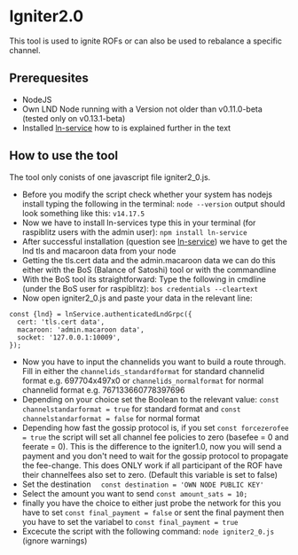 # Igniter2.0

This tool is used to ignite ROFs or can also be used to rebalance a specific channel. 

## Prerequesites 
* NodeJS
* Own LND Node running with a Version not older than v0.11.0-beta (tested only on v0.13.1-beta)
* Installed [ln-service](https://github.com/alexbosworth/ln-service.git) how to is explained further in the text

## How to use the tool

The tool only conists of one javascript file igniter2_0.js. 

* Before you modify the script check whether your system has nodejs install typing the following in the terminal: `node --version` 
output should look something like this: `v14.17.5`
* Now we have to install ln-services type this in your terminal (for raspiblitz users with the admin user): `npm install ln-service`
* After successful installation (question see [ln-service](https://github.com/alexbosworth/ln-service.git)) we have to get the lnd tls and macaroon data from your node 
* Getting the tls.cert data and the admin.macaroon data we can do this either with the BoS (Balance of Satoshi) tool or with the commandline
* With the BoS tool its straightforward:
Type the following in cmdline (under the BoS user for raspiblitz): `bos credentials --cleartext`
* Now open igniter2_0.js and paste your data in the relevant line: 
````
const {lnd} = lnService.authenticatedLndGrpc({
  cert: 'tls.cert data',
  macaroon: 'admin.macaroon data',
  socket: '127.0.0.1:10009',
});
````
* Now you have to input the channelids you want to build a route through. Fill in either the `channelids_standardformat` for standard channelid format e.g. 697704x497x0
or `channelids_normalformat` for normal channelid format e.g. 767133660778397696
* Depending on your choice set the Boolean to the relevant value: `const channelstandarformat = true` for standard format and 
`const channelstandarformat = false` for normal format
* Depending how fast the gossip protocol is, if you set `const forcezerofee = true` the script will set all channel fee policies to zero (basefee = 0 and feerate = 0). 
This is the difference to the igniter1.0, now you will send a payment and you don't need to wait for the gossip protocol to propagate the fee-change. 
This does ONLY work if all participant of the ROF have their channelfees also set to zero. (Default this variable is set to false)
* Set the destination `  const destination = 'OWN NODE PUBLIC KEY'`
* Select the amount you want to send `const amount_sats = 10;`
* finally you have the choice to either just probe the network for this you have to set `const final_payment = false` or sent the final payment
then you have to set the variabel to `const final_payment = true`
* Excecute the script with the following command: `node igniter2_0.js` (ignore warnings)



